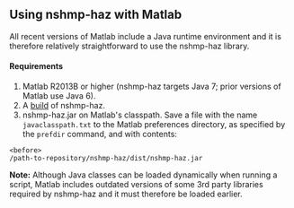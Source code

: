 Using nshmp-haz with Matlab
---------------------------

All recent versions of Matlab include a Java runtime environment and it is therefore relatively straightforward to use the nshmp-haz library.

#### Requirements

1.  Matlab R2013B or higher (nshmp-haz targets Java 7; prior versions of Matlab use Java 6).
2.  A [build](/usgs/nshmp-haz/wiki/Building-&-Running) of nshmp-haz.
3.  nshmp-haz.jar on Matlab's classpath. Save a file with the name `javaclasspath.txt` to the Matlab preferences directory, as specified by the `prefdir` command, and with contents:

  ```
  <before>
  /path-to-repository/nshmp-haz/dist/nshmp-haz.jar
  ```

**Note:** Although Java classes can be loaded dynamically when running a script, Matlab includes outdated versions of some 3rd party libraries required by nshmp-haz and it must therefore be loaded earlier.

